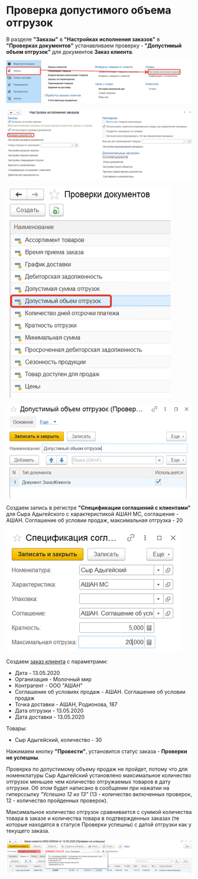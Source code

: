 # Проверка допустимого объема отгрузок

В разделе **"Заказы"** в **"Настройках исполнения заказов"** в **"Проверках документов"** устанавливаем проверку - **"Допустимый объем отгрузок"** для документов **Заказ клиента**.

[![1][1]][1]

[![2][2]][2]

[![3][3]][3]

[![4][4]][4]

Создаем запись в регистре **"Спецификации соглашений с клиентами"** для Сыра Адыгейского с характеристикой АШАН МС, соглашение - АШАН. Соглашение об условии продаж, максимальная отгрузка - 20

[![5][5]][5]

Создаем [заказ клиента](../../CustomerOrder.md) с параметрами:

- Дата - 13.05.2020
- Организация - Молочный мир
- Контрагент - ООО "АШАН"
- Соглашение об условиях продаж - АШАН. Соглашение об условии продаж
- Точка доставки - АШАН, Родионова, 187
- Дата отгрузки - 13.05.2020
- Дата доставки - 13.05.2020

Товары:

- Сыр Адыгейский, количество - 30

Нажимаем кнопку **"Провести"**, установится статус заказа - **Проверки не успешны**.

Проверка по допустимому объему продаж не пройдет, потому что для номенклатуры Сыр Адыгейский установлено максимальное количество отгрузок меньшее чем количество отгружаемых товаров в дату отгрузки. Об этом будет написано в сообщении при нажатии на гиперссылку *"Успешно 12 из 13"* (13 - количество включенных проверок, 12 - количество пройденных проверок).

Максимальное количество отгрузок сравнивается с суммой количества товара в заказе и количества товара в подтвержденных заказах (те которые находятся в статусе Проверки успешны) с датой отгрузки как у текущего заказа.

[![6][6]][6]

[1]: CheckingTheAllowedVolumeOfShipments.assets/1.png
[2]: CheckingTheAllowedVolumeOfShipments.assets/2.png
[3]: CheckingTheAllowedVolumeOfShipments.assets/3.png
[4]: CheckingTheAllowedVolumeOfShipments.assets/4.png
[5]: CheckingTheAllowedVolumeOfShipments.assets/5.png
[6]: CheckingTheAllowedVolumeOfShipments.assets/6.png
